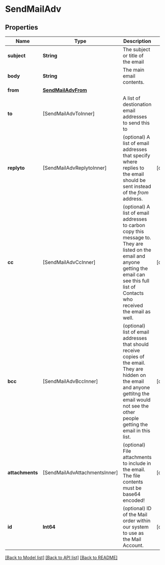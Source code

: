 # SendMailAdv

## Properties
Name | Type | Description | Notes
------------ | ------------- | ------------- | -------------
**subject** | **String** | The subject or title of the email | 
**body** | **String** | The main email contents. | 
**from** | [**SendMailAdvFrom**](SendMailAdvFrom.md) |  | 
**to** | [SendMailAdvToInner] | A list of destionation email addresses to send this to | 
**replyto** | [SendMailAdvReplytoInner] | (optional) A list of email addresses that specify where replies to the email should be sent instead of the _from_ address. | [optional] 
**cc** | [SendMailAdvCcInner] | (optional) A list of email addresses to carbon copy this message to.  They are listed on the email and anyone getting the email can see this full list of Contacts who received the email as well. | [optional] 
**bcc** | [SendMailAdvBccInner] | (optional) list of email addresses that should receive copies of the email.  They are hidden on the email and anyone gettitng the email would not see the other people getting the email in this list. | [optional] 
**attachments** | [SendMailAdvAttachmentsInner] | (optional) File attachments to include in the email.  The file contents must be base64 encoded! | [optional] 
**id** | **Int64** | (optional)  ID of the Mail order within our system to use as the Mail Account. | [optional] 

[[Back to Model list]](../README.md#documentation-for-models) [[Back to API list]](../README.md#documentation-for-api-endpoints) [[Back to README]](../README.md)



